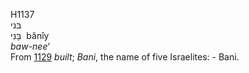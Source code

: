 <body>
  <p>H1137<br>  בּני  <br> בָּנִי  ‎  bânı̂y  <br><i>baw-nee‘ </i><br>From <a href="h1129.htm">1129</a>  <i>built</i>; <i>Bani</i>, the name of five Israelites: - Bani.<br></p>
 </body>